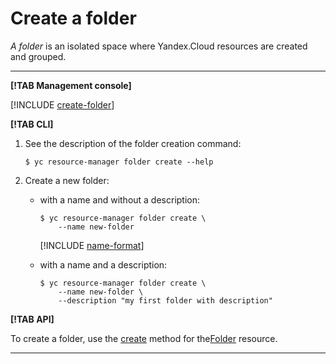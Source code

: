 # Create a folder

_A folder_ is an isolated space where Yandex.Cloud resources are created and grouped.

---

**[!TAB Management console]**

[!INCLUDE [create-folder](../../../_includes/create-folder.md)]

**[!TAB CLI]**

1. See the description of the folder creation command:

    ```
    $ yc resource-manager folder create --help
    ```

2. Create a new folder:

    * with a name and without a description:

        ```
        $ yc resource-manager folder create \
            --name new-folder
        ```

        [!INCLUDE [name-format](../../../_includes/name-format.md)]

    * with a name and a description:

        ```
        $ yc resource-manager folder create \
            --name new-folder \
            --description "my first folder with description"
        ```

**[!TAB API]**

To create a folder, use the [create](../../api-ref/Folder/create.md) method for the[Folder](../../api-ref/Folder/index.md) resource.

---

